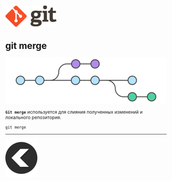 [![back](/img/logo%402x.png)](./readme.md)
# **git merge**

![merge](/img/merge.svg)


**`Git merge`** используется для слияния полученных изменений и локального репозитория.

```
git merge
```
---
[![back](/img/left-arrow-back-svgrepo-com.svg)](./readme.md)
